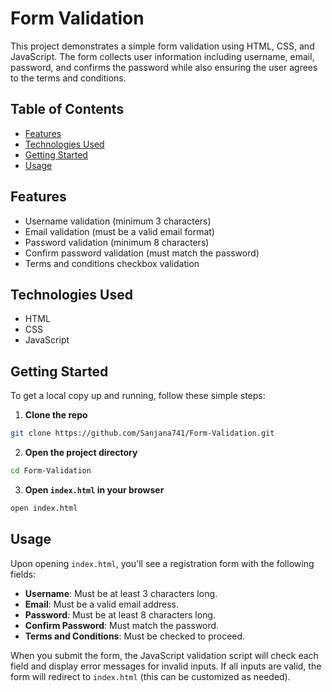 # Form Validation

This project demonstrates a simple form validation using HTML, CSS, and JavaScript. The form collects user information including username, email, password, and confirms the password while also ensuring the user agrees to the terms and conditions.

## Table of Contents

- [Features](#features)
- [Technologies Used](#technologies-used)
- [Getting Started](#getting-started)
- [Usage](#usage)

## Features

- Username validation (minimum 3 characters)
- Email validation (must be a valid email format)
- Password validation (minimum 8 characters)
- Confirm password validation (must match the password)
- Terms and conditions checkbox validation

## Technologies Used

- HTML
- CSS
- JavaScript

## Getting Started

To get a local copy up and running, follow these simple steps:

1. **Clone the repo**

```sh
git clone https://github.com/Sanjana741/Form-Validation.git
```

2. **Open the project directory**

```sh
cd Form-Validation
```

3. **Open `index.html` in your browser**

```sh
open index.html
```

## Usage

Upon opening `index.html`, you'll see a registration form with the following fields:

- **Username**: Must be at least 3 characters long.
- **Email**: Must be a valid email address.
- **Password**: Must be at least 8 characters long.
- **Confirm Password**: Must match the password.
- **Terms and Conditions**: Must be checked to proceed.

When you submit the form, the JavaScript validation script will check each field and display error messages for invalid inputs. If all inputs are valid, the form will redirect to `index.html` (this can be customized as needed).

